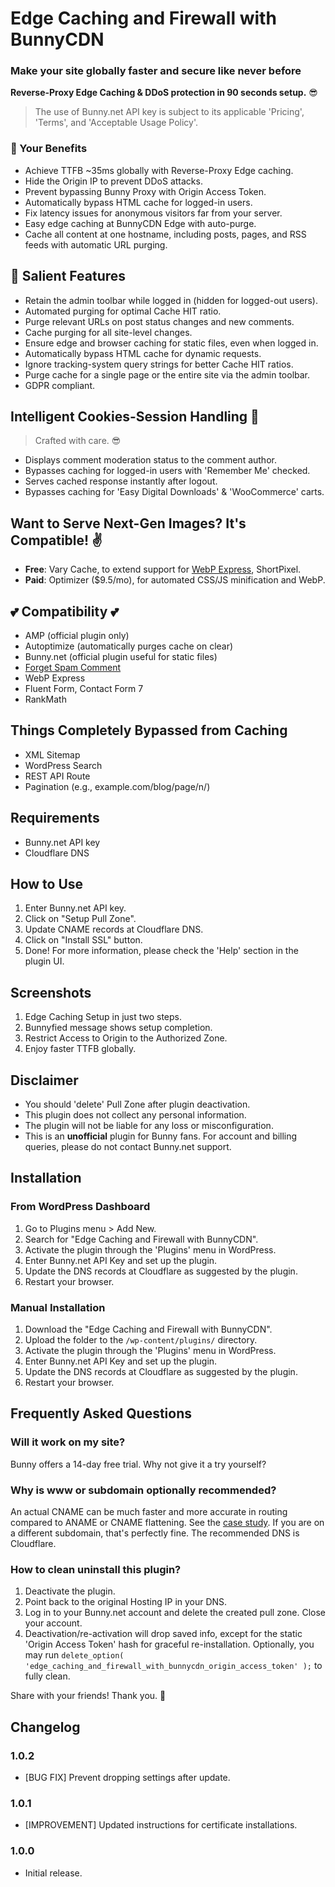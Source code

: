 # Edge Caching and Firewall with BunnyCDN

### Make your site globally faster and secure like never before

**Reverse-Proxy Edge Caching & DDoS protection in 90 seconds setup.** 😎

> The use of Bunny.net API key is subject to its applicable 'Pricing', 'Terms', and 'Acceptable Usage Policy'.

### 🎁 Your Benefits
- Achieve TTFB ~35ms globally with Reverse-Proxy Edge caching.
- Hide the Origin IP to prevent DDoS attacks.
- Prevent bypassing Bunny Proxy with Origin Access Token.
- Automatically bypass HTML cache for logged-in users.
- Fix latency issues for anonymous visitors far from your server.
- Easy edge caching at BunnyCDN Edge with auto-purge.
- Cache all content at one hostname, including posts, pages, and RSS feeds with automatic URL purging.

## 🥉 Salient Features
- Retain the admin toolbar while logged in (hidden for logged-out users).
- Automated purging for optimal Cache HIT ratio.
- Purge relevant URLs on post status changes and new comments.
- Cache purging for all site-level changes.
- Ensure edge and browser caching for static files, even when logged in.
- Automatically bypass HTML cache for dynamic requests.
- Ignore tracking-system query strings for better Cache HIT ratios.
- Purge cache for a single page or the entire site via the admin toolbar.
- GDPR compliant.

## Intelligent Cookies-Session Handling 👏
> Crafted with care. 😎
- Displays comment moderation status to the comment author.
- Bypasses caching for logged-in users with 'Remember Me' checked.
- Serves cached response instantly after logout.
- Bypasses caching for 'Easy Digital Downloads' & 'WooCommerce' carts.

## Want to Serve Next-Gen Images? It's Compatible! ✌️
- **Free**: Vary Cache, to extend support for [WebP Express](https://www.gulshankumar.net/how-to-serve-webp-format-images-in-wordpress/#nginx), ShortPixel.
- **Paid**: Optimizer ($9.5/mo), for automated CSS/JS minification and WebP.

## 💕 Compatibility 💕
- AMP (official plugin only)
- Autoptimize (automatically purges cache on clear)
- Bunny.net (official plugin useful for static files)
- [Forget Spam Comment](https://wordpress.org/plugins/forget-spam-comment/)
- WebP Express
- Fluent Form, Contact Form 7
- RankMath

## Things Completely Bypassed from Caching
- XML Sitemap
- WordPress Search
- REST API Route
- Pagination (e.g., example.com/blog/page/n/)

## Requirements
- Bunny.net API key
- Cloudflare DNS

## How to Use
1. Enter Bunny.net API key.
2. Click on "Setup Pull Zone".
3. Update CNAME records at Cloudflare DNS.
4. Click on "Install SSL" button.
5. Done! For more information, please check the 'Help' section in the plugin UI.

## Screenshots
1. Edge Caching Setup in just two steps.
2. Bunnyfied message shows setup completion.
3. Restrict Access to Origin to the Authorized Zone.
4. Enjoy faster TTFB globally.

## Disclaimer
- You should 'delete' Pull Zone after plugin deactivation.
- This plugin does not collect any personal information.
- The plugin will not be liable for any loss or misconfiguration.
- This is an **unofficial** plugin for Bunny fans. For account and billing queries, please do not contact Bunny.net support.

## Installation

### From WordPress Dashboard
1. Go to Plugins menu > Add New.
2. Search for "Edge Caching and Firewall with BunnyCDN".
3. Activate the plugin through the 'Plugins' menu in WordPress.
4. Enter Bunny.net API Key and set up the plugin.
5. Update the DNS records at Cloudflare as suggested by the plugin.
6. Restart your browser.

### Manual Installation
1. Download the "Edge Caching and Firewall with BunnyCDN".
2. Upload the folder to the `/wp-content/plugins/` directory.
3. Activate the plugin through the 'Plugins' menu in WordPress.
4. Enter Bunny.net API Key and set up the plugin.
5. Update the DNS records at Cloudflare as suggested by the plugin.
6. Restart your browser.

## Frequently Asked Questions

### Will it work on my site?
Bunny offers a 14-day free trial. Why not give it a try yourself?

### Why is www or subdomain optionally recommended?
An actual CNAME can be much faster and more accurate in routing compared to ANAME or CNAME flattening. See the [case study](https://www.gulshankumar.net/using-cloudflare-dns-without-cdn-or-waf/#Should-you-use-Cloudflare-DNS). If you are on a different subdomain, that's perfectly fine. The recommended DNS is Cloudflare.

### How to clean uninstall this plugin?
1. Deactivate the plugin.
2. Point back to the original Hosting IP in your DNS.
3. Log in to your Bunny.net account and delete the created pull zone. Close your account.
4. Deactivation/re-activation will drop saved info, except for the static 'Origin Access Token' hash for graceful re-installation. Optionally, you may run `delete_option( 'edge_caching_and_firewall_with_bunnycdn_origin_access_token' );` to fully clean.

Share with your friends! Thank you. 🙂 

## Changelog

### 1.0.2
- [BUG FIX] Prevent dropping settings after update.

### 1.0.1
- [IMPROVEMENT] Updated instructions for certificate installations.

### 1.0.0
- Initial release.
